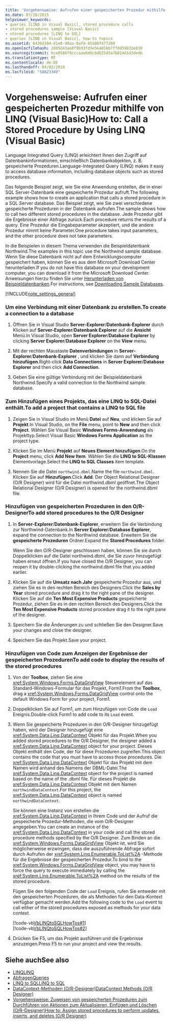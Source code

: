 ```yaml
---
title: 'Vorgehensweise: Aufrufen einer gespeicherten Prozedur mithilfe von LINQ (Visual Basic)'
ms.date: 07/20/2015
helpviewer_keywords:
- queries [LINQ in Visual Basic], stored procedure calls
- stored procedures sample [Visual Basic]
- stored procedures [LINQ to SQL]
- queries [LINQ in Visual Basic], how-to topics
ms.assetid: 6436d384-d1e0-40aa-8afd-451007477260
ms.openlocfilehash: 2d05d43ae8f9b93fd3e5e405bb7ff0d59832e830
ms.sourcegitcommit: bce0586f0cccaae6d6cbd625d5a7b824d1d3de4b
ms.translationtype: MT
ms.contentlocale: de-DE
ms.lasthandoff: 04/02/2019
ms.locfileid: "58823349"
---
```

# <a name="how-to-call-a-stored-procedure-by-using-linq-visual-basic"></a><span data-ttu-id="aba6d-102">Vorgehensweise: Aufrufen einer gespeicherten Prozedur mithilfe von LINQ (Visual Basic)</span><span class="sxs-lookup"><span data-stu-id="aba6d-102">How to: Call a Stored Procedure by Using LINQ (Visual Basic)</span></span>
<span data-ttu-id="aba6d-103">Language Integrated Query (LINQ) erleichtert Ihnen den Zugriff auf Datenbankinformationen, einschließlich Datenbankobjekten, z. B. gespeicherte Prozeduren.</span><span class="sxs-lookup"><span data-stu-id="aba6d-103">Language-Integrated Query (LINQ) makes it easy to access database information, including database objects such as stored procedures.</span></span>  
  
 <span data-ttu-id="aba6d-104">Das folgende Beispiel zeigt, wie Sie eine Anwendung erstellen, die in einer SQL Server-Datenbank eine gespeicherte Prozedur aufruft.</span><span class="sxs-lookup"><span data-stu-id="aba6d-104">The following example shows how to create an application that calls a stored procedure in a SQL Server database.</span></span> <span data-ttu-id="aba6d-105">Das Beispiel zeigt, wie Sie zwei verschiedene gespeicherte Prozeduren in der Datenbank aufrufen.</span><span class="sxs-lookup"><span data-stu-id="aba6d-105">The sample shows how to call two different stored procedures in the database.</span></span> <span data-ttu-id="aba6d-106">Jede Prozedur gibt die Ergebnisse einer Abfrage zurück.</span><span class="sxs-lookup"><span data-stu-id="aba6d-106">Each procedure returns the results of a query.</span></span> <span data-ttu-id="aba6d-107">Eine Prozedur die Eingabeparameter akzeptiert, und die andere Prozedur nimmt keine Parameter.</span><span class="sxs-lookup"><span data-stu-id="aba6d-107">One procedure takes input parameters, and the other procedure does not take parameters.</span></span>  
  
 <span data-ttu-id="aba6d-108">In die Beispielen in diesem Thema verwenden die Beispieldatenbank Northwind.</span><span class="sxs-lookup"><span data-stu-id="aba6d-108">The examples in this topic use the Northwind sample database.</span></span> <span data-ttu-id="aba6d-109">Wenn Sie diese Datenbank nicht auf dem Entwicklungscomputer gespeichert haben, können Sie es aus dem Microsoft Download Center herunterladen.</span><span class="sxs-lookup"><span data-stu-id="aba6d-109">If you do not have this database on your development computer, you can download it from the Microsoft Download Center.</span></span> <span data-ttu-id="aba6d-110">Anweisungen hierzu finden Sie unter [Herunterladen von Beispieldatenbanken](../../../../framework/data/adonet/sql/linq/downloading-sample-databases.md).</span><span class="sxs-lookup"><span data-stu-id="aba6d-110">For instructions, see [Downloading Sample Databases](../../../../framework/data/adonet/sql/linq/downloading-sample-databases.md).</span></span>  
  
[!INCLUDE[note_settings_general](~/includes/note-settings-general-md.md)]  
  
### <a name="to-create-a-connection-to-a-database"></a><span data-ttu-id="aba6d-111">Um eine Verbindung mit einer Datenbank zu erstellen.</span><span class="sxs-lookup"><span data-stu-id="aba6d-111">To create a connection to a database</span></span>  
  
1.  <span data-ttu-id="aba6d-112">Öffnen Sie in Visual Studio **Server-Explorer**/**Datenbank-Explorer** durch Klicken auf **Server-Explorer**/**Datenbank Explorer** auf die **Ansicht** Menü.</span><span class="sxs-lookup"><span data-stu-id="aba6d-112">In Visual Studio, open **Server Explorer**/**Database Explorer** by clicking **Server Explorer**/**Database Explorer** on the **View** menu.</span></span>  
  
2.  <span data-ttu-id="aba6d-113">Mit der rechten Maustaste **Datenverbindungen** in **Server-Explorer**/**Datenbank-Explorer** , und klicken Sie dann auf **Verbindung hinzufügen**.</span><span class="sxs-lookup"><span data-stu-id="aba6d-113">Right-click **Data Connections** in **Server Explorer**/**Database Explorer** and then click **Add Connection**.</span></span>  
  
3.  <span data-ttu-id="aba6d-114">Geben Sie eine gültige Verbindung mit der Beispieldatenbank Northwind.</span><span class="sxs-lookup"><span data-stu-id="aba6d-114">Specify a valid connection to the Northwind sample database.</span></span>  
  
### <a name="to-add-a-project-that-contains-a-linq-to-sql-file"></a><span data-ttu-id="aba6d-115">Zum Hinzufügen eines Projekts, das eine LINQ to SQL-Datei enthält.</span><span class="sxs-lookup"><span data-stu-id="aba6d-115">To add a project that contains a LINQ to SQL file</span></span>  
  
1.  <span data-ttu-id="aba6d-116">Zeigen Sie in Visual Studio im Menü **Datei** auf **Neu**, und klicken Sie auf **Projekt**.</span><span class="sxs-lookup"><span data-stu-id="aba6d-116">In Visual Studio, on the **File** menu, point to **New** and then click **Project**.</span></span> <span data-ttu-id="aba6d-117">Wählen Sie Visual Basic **Windows Forms-Anwendung** als Projekttyp.</span><span class="sxs-lookup"><span data-stu-id="aba6d-117">Select Visual Basic **Windows Forms Application** as the project type.</span></span>  
  
2.  <span data-ttu-id="aba6d-118">Klicken Sie im Menü **Projekt** auf **Neues Element hinzufügen**.</span><span class="sxs-lookup"><span data-stu-id="aba6d-118">On the **Project** menu, click **Add New Item**.</span></span> <span data-ttu-id="aba6d-119">Wählen Sie die **LINQ to SQL-Klassen** Elementvorlage.</span><span class="sxs-lookup"><span data-stu-id="aba6d-119">Select the **LINQ to SQL Classes** item template.</span></span>  
  
3.  <span data-ttu-id="aba6d-120">Nennen Sie die Datei `northwind.dbml`.</span><span class="sxs-lookup"><span data-stu-id="aba6d-120">Name the file `northwind.dbml`.</span></span> <span data-ttu-id="aba6d-121">Klicken Sie auf **Hinzufügen**.</span><span class="sxs-lookup"><span data-stu-id="aba6d-121">Click **Add**.</span></span> <span data-ttu-id="aba6d-122">Der Object Relational Designer (O/R Designer) wird für die Datei northwind.dbml geöffnet.</span><span class="sxs-lookup"><span data-stu-id="aba6d-122">The Object Relational Designer (O/R Designer) is opened for the northwind.dbml file.</span></span>  
  
### <a name="to-add-stored-procedures-to-the-or-designer"></a><span data-ttu-id="aba6d-123">Hinzufügen von gespeicherten Prozeduren in den O/R-Designer</span><span class="sxs-lookup"><span data-stu-id="aba6d-123">To add stored procedures to the O/R Designer</span></span>  
  
1.  <span data-ttu-id="aba6d-124">In **Server-Explorer**/**Datenbank-Explorer**, erweitern Sie die Verbindung zur Northwind-Datenbank.</span><span class="sxs-lookup"><span data-stu-id="aba6d-124">In **Server Explorer**/**Database Explorer**, expand the connection to the Northwind database.</span></span> <span data-ttu-id="aba6d-125">Erweitern Sie die **gespeicherte Prozeduren** Ordner.</span><span class="sxs-lookup"><span data-stu-id="aba6d-125">Expand the **Stored Procedures** folder.</span></span>  
  
     <span data-ttu-id="aba6d-126">Wenn Sie den O/R-Designer geschlossen haben, können Sie sie durch Doppelklicken auf die Datei northwind.dbml, die Sie zuvor hinzugefügt haben erneut öffnen.</span><span class="sxs-lookup"><span data-stu-id="aba6d-126">If you have closed the O/R Designer, you can reopen it by double-clicking the northwind.dbml file that you added earlier.</span></span>  
  
2.  <span data-ttu-id="aba6d-127">Klicken Sie auf die **Umsatz nach Jahr** gespeicherte Prozedur aus, und ziehen Sie es in den rechten Bereich des Designers.</span><span class="sxs-lookup"><span data-stu-id="aba6d-127">Click the **Sales by Year** stored procedure and drag it to the right pane of the designer.</span></span> <span data-ttu-id="aba6d-128">Klicken Sie auf die **Ten Most Expensive Products** gespeicherte Prozedur, ziehen Sie es in den rechten Bereich des Designers.</span><span class="sxs-lookup"><span data-stu-id="aba6d-128">Click the **Ten Most Expensive Products** stored procedure drag it to the right pane of the designer.</span></span>  
  
3.  <span data-ttu-id="aba6d-129">Speichern Sie die Änderungen zu und schließen Sie den Designer.</span><span class="sxs-lookup"><span data-stu-id="aba6d-129">Save your changes and close the designer.</span></span>  
  
4.  <span data-ttu-id="aba6d-130">Speichern Sie das Projekt.</span><span class="sxs-lookup"><span data-stu-id="aba6d-130">Save your project.</span></span>  
  
### <a name="to-add-code-to-display-the-results-of-the-stored-procedures"></a><span data-ttu-id="aba6d-131">Hinzufügen von Code zum Anzeigen der Ergebnisse der gespeicherten Prozeduren</span><span class="sxs-lookup"><span data-stu-id="aba6d-131">To add code to display the results of the stored procedures</span></span>  
  
1.  <span data-ttu-id="aba6d-132">Von der **Toolbox**, ziehen Sie eine <xref:System.Windows.Forms.DataGridView> Steuerelement auf das Standard-Windows-Formular für das Projekt, Form1.</span><span class="sxs-lookup"><span data-stu-id="aba6d-132">From the **Toolbox**, drag a <xref:System.Windows.Forms.DataGridView> control onto the default Windows Form for your project, Form1.</span></span>  
  
2.  <span data-ttu-id="aba6d-133">Doppelklicken Sie auf Form1, um zum Hinzufügen von Code die `Load` Ereignis.</span><span class="sxs-lookup"><span data-stu-id="aba6d-133">Double-click Form1 to add code to its `Load` event.</span></span>  
  
3.  <span data-ttu-id="aba6d-134">Wenn Sie gespeicherte Prozeduren in den O/R-Designer hinzugefügt haben, wird der Designer hinzugefügt eine <xref:System.Data.Linq.DataContext> Objekt für das Projekt.</span><span class="sxs-lookup"><span data-stu-id="aba6d-134">When you added stored procedures to the O/R Designer, the designer added a <xref:System.Data.Linq.DataContext> object for your project.</span></span> <span data-ttu-id="aba6d-135">Dieses Objekt enthält den Code, der für diese Prozeduren zugreifen.</span><span class="sxs-lookup"><span data-stu-id="aba6d-135">This object contains the code that you must have to access those procedures.</span></span> <span data-ttu-id="aba6d-136">Die <xref:System.Data.Linq.DataContext> Objekt für das Projekt mit dem Namen wird anhand des Namens der DBML-Datei.</span><span class="sxs-lookup"><span data-stu-id="aba6d-136">The <xref:System.Data.Linq.DataContext> object for the project is named based on the name of the .dbml file.</span></span> <span data-ttu-id="aba6d-137">Für dieses Projekt die <xref:System.Data.Linq.DataContext> Objekt mit dem Namen `northwindDataContext`.</span><span class="sxs-lookup"><span data-stu-id="aba6d-137">For this project, the <xref:System.Data.Linq.DataContext> object is named `northwindDataContext`.</span></span>  
  
     <span data-ttu-id="aba6d-138">Sie können eine Instanz von erstellen die <xref:System.Data.Linq.DataContext> in Ihrem Code und der Aufruf die gespeicherte Prozedur-Methoden, die vom O/R-Designer angegeben.</span><span class="sxs-lookup"><span data-stu-id="aba6d-138">You can create an instance of the <xref:System.Data.Linq.DataContext> in your code and call the stored procedure methods specified by the O/R Designer.</span></span> <span data-ttu-id="aba6d-139">Zum Binden an die <xref:System.Windows.Forms.DataGridView> Objekt ist, wird Sie möglicherweise erzwingen, dass die auszuführende Abfrage sofort durch Aufrufen der <xref:System.Linq.Enumerable.ToList%2A> -Methode für die Ergebnisse der gespeicherten Prozedur.</span><span class="sxs-lookup"><span data-stu-id="aba6d-139">To bind to the <xref:System.Windows.Forms.DataGridView> object, you may have to force the query to execute immediately by calling the <xref:System.Linq.Enumerable.ToList%2A> method on the results of the stored procedure.</span></span>  
  
     <span data-ttu-id="aba6d-140">Fügen Sie den folgenden Code der `Load` Ereignis, rufen Sie entweder mit den gespeicherten Prozeduren, die als Methoden für den Data-Kontext verfügbar gemacht werden.</span><span class="sxs-lookup"><span data-stu-id="aba6d-140">Add the following code to the `Load` event to call either of the stored procedures exposed as methods for your data context.</span></span>  
  
     [!code-vb[VbLINQtoSQLHowTos#1](~/samples/snippets/visualbasic/VS_Snippets_VBCSharp/VbLINQtoSQLHowTos/VB/Form3.vb#1)]  
    [!code-vb[VbLINQtoSQLHowTos#2](~/samples/snippets/visualbasic/VS_Snippets_VBCSharp/VbLINQtoSQLHowTos/VB/Form3.vb#2)]  
  
4.  <span data-ttu-id="aba6d-141">Drücken Sie F5, um das Projekt ausführen und die Ergebnisse anzuzeigen.</span><span class="sxs-lookup"><span data-stu-id="aba6d-141">Press F5 to run your project and view the results.</span></span>  
  
## <a name="see-also"></a><span data-ttu-id="aba6d-142">Siehe auch</span><span class="sxs-lookup"><span data-stu-id="aba6d-142">See also</span></span>

- [<span data-ttu-id="aba6d-143">LINQ</span><span class="sxs-lookup"><span data-stu-id="aba6d-143">LINQ</span></span>](../../../../visual-basic/programming-guide/language-features/linq/index.md)
- [<span data-ttu-id="aba6d-144">Abfragen</span><span class="sxs-lookup"><span data-stu-id="aba6d-144">Queries</span></span>](../../../../visual-basic/language-reference/queries/index.md)
- [<span data-ttu-id="aba6d-145">LINQ to SQL</span><span class="sxs-lookup"><span data-stu-id="aba6d-145">LINQ to SQL</span></span>](../../../../framework/data/adonet/sql/linq/index.md)
- [<span data-ttu-id="aba6d-146">DataContext-Methoden (O/R-Designer)</span><span class="sxs-lookup"><span data-stu-id="aba6d-146">DataContext Methods (O/R Designer)</span></span>](/visualstudio/data-tools/datacontext-methods-o-r-designer)
- [<span data-ttu-id="aba6d-147">Vorgehensweise: Zuweisen von gespeicherten Prozeduren zum Durchführen von Aktionen zum Aktualisieren, Einfügen und Löschen (O/R-Designer)</span><span class="sxs-lookup"><span data-stu-id="aba6d-147">How to: Assign stored procedures to perform updates, inserts, and deletes (O/R Designer)</span></span>](/visualstudio/data-tools/how-to-assign-stored-procedures-to-perform-updates-inserts-and-deletes-o-r-designer)

